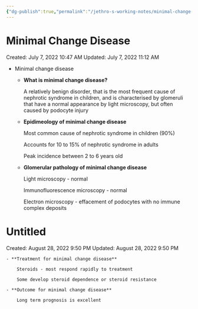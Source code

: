 ```yaml
---
{"dg-publish":true,"permalink":"/jethro-s-working-notes/minimal-change-disease/","dgPassFrontmatter":true}
---
```



# Minimal Change Disease

Created: July 7, 2022 10:47 AM
Updated: July 7, 2022 11:12 AM

- Minimal change disease
    - **What is minimal change disease?**
        
        A relatively benign disorder, that is the most frequent cause of nephrotic syndrome in children, and is characterised by glomeruli that have a normal appearance by light microscopy, but often caused by podocyte injury
        
    - **Epidimeology of minimal change disease**
        
        Most common cause of nephrotic syndrome in children (90%)
        
        Accounts for 10 to 15% of nephrotic syndrome in adults
        
        Peak incidence between 2 to 6 years old
        
    - **Glomerular pathology of minimal change disease**
        
        Light microscopy - normal
        
        Immunofluorescence microscopy - normal
        
        Electron microscopy - effacement of podocytes with no immune complex deposits
        
        
<div class="transclusion internal-embed is-loaded"><div class="markdown-embed">





# Untitled

Created: August 28, 2022 9:50 PM
Updated: August 28, 2022 9:50 PM

</div></div>

        
    - **Treatment for minimal change disease**
        
        Steroids - most respond rapidly to treatment
        
        Some develop steroid dependence or steroid resistance
        
    - **Outcome for minimal change disease**
        
        Long term prognosis is excellent
